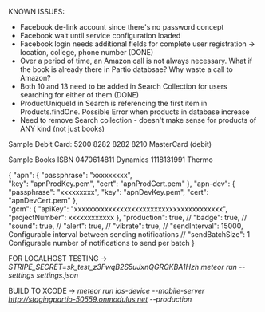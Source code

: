 KNOWN ISSUES:
- Facebook de-link account since there's no password concept
- Facebook wait until service configuration loaded
- Facebook login needs additional fields for complete user registration -> location, college, phone number (DONE)
- Over a period of time, an Amazon call is not always necessary. What if the book is already there in Partio databsae? Why waste a call to Amazon?
- Both 10 and 13 need to be added in Search Collection for users searching for either of them (DONE)
- ProductUniqueId in Search is referencing the first item in Products.findOne. Possible Error when products in database increase
- Need to remove Search collection - doesn't make sense for products of ANY kind (not just books)


Sample Debit Card:
5200 8282 8282 8210  MasterCard (debit)

Sample Books ISBN
0470614811 Dynamics
1118131991 Thermo


{
  "apn": {
    "passphrase": "xxxxxxxxx",  
    "key": "apnProdKey.pem",
    "cert": "apnProdCert.pem"
  },
  "apn-dev": {
    "passphrase": "xxxxxxxxx",
    "key": "apnDevKey.pem",
    "cert": "apnDevCert.pem"
  },  
  "gcm": {
    "apiKey": "xxxxxxxxxxxxxxxxxxxxxxxxxxxxxxxxxxxxxxx",
    "projectNumber": xxxxxxxxxxxx
  },
  "production": true,
  // "badge": true,
  // "sound": true,
  // "alert": true,
  // "vibrate": true,
  // "sendInterval": 15000,  Configurable interval between sending notifications
  // "sendBatchSize": 1  Configurable number of notifications to send per batch
}


FOR LOCALHOST TESTING ->
*STRIPE_SECRET=sk_test_z3FwqB2S5uJxnQGRGKBA1Hzh meteor run --settings settings.json*

BUILD TO XCODE -> 
*meteor run ios-device --mobile-server http://stagingpartio-50559.onmodulus.net --production*




